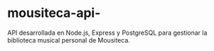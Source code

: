 # mousiteca-api-
API desarrollada en Node.js, Express y PostgreSQL para gestionar la biblioteca musical personal de Mousiteca. 
